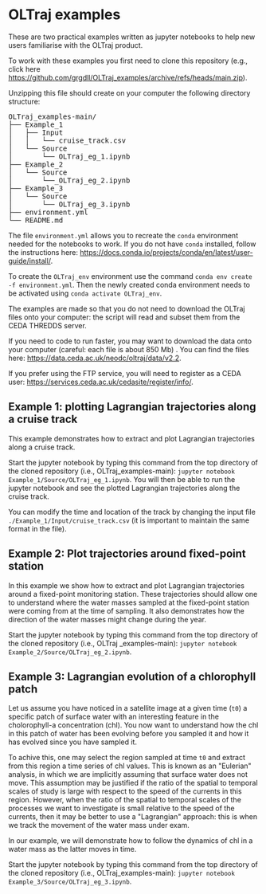 # OLTraj examples
These are two practical examples written as jupyter notebooks to help new users familiarise with the OLTraj product.

To work with these examples you first need to clone this repository (e.g., click here https://github.com/grgdll/OLTraj_examples/archive/refs/heads/main.zip).

Unzipping this file should create on your computer the following directory structure:
<pre>
OLTraj_examples-main/              
├── Example_1             
│   ├── Input               
│   │   └── cruise_track.csv   
│   └── Source            
│       └── OLTraj_eg_1.ipynb 
├── Example_2              
│   └── Source             
│       └──_OLTraj_eg_2.ipynb
├── Example_3              
│   └── Source             
│       └── OLTraj_eg_3.ipynb
├── environment.yml          
└── README.md                
</pre>

The file `environment.yml` allows you to recreate the `conda` environment needed for the notebooks to work. If you do not have `conda` installed, follow the instructions here: https://docs.conda.io/projects/conda/en/latest/user-guide/install/.

To create the `OLTraj_env` environment use the command `conda env create -f environment.yml`. Then the newly created conda environment needs to be activated using `conda activate OLTraj_env`.

The examples are made so that you do not need to download the OLTraj files onto your computer: the script will read and subset them from the CEDA THREDDS server.

If you need to code to run faster, you may want to download the data onto your computer (careful: each file is about 850 Mb) . You can find the files here: https://data.ceda.ac.uk/neodc/oltraj/data/v2.2.

If you prefer using the FTP service, you will need to register as a CEDA user: https://services.ceda.ac.uk/cedasite/register/info/.

## Example 1: plotting Lagrangian trajectories along a cruise track
This example demonstrates how to extract and plot Lagrangian trajectories along a cruise track.

Start the jupyter notebook by typing this command from the top directory of the cloned repository (i.e., OLTraj_examples-main): `jupyter notebook Example_1/Source/OLTraj_eg_1.ipynb`.
You will then be able to run the jupyter notebook and see the plotted Lagrangian trajectories along the cruise track.

You can modify the time and location of the track by changing the input file `./Example_1/Input/cruise_track.csv` (it is important to maintain the same format in the file).

## Example 2: Plot trajectories around fixed-point station
In this example we show how to extract and plot Lagrangian trajectories around a fixed-point monitoring station. These trajectories should allow one to understand where the water masses sampled at the fixed-point station were coming from at the time of sampling. It also demonstrates how the direction of the water masses might change during the year.

Start the jupyter notebook by typing this command from the top directory of the cloned repository (i.e., OLTraj    _examples-main): `jupyter notebook Example_2/Source/OLTraj_eg_2.ipynb`.

## Example 3: Lagrangian evolution of a chlorophyll patch
Let us assume you have noticed in a satellite image at a given time (`t0`) a specific patch of surface water with an interesting feature in the cholorophyll-a concentration (chl). You now want to understand how the chl in this patch of water has been evolving before you sampled it and how it has evolved since you have sampled it. 

To achive this, one may select the region sampled at time `t0` and extract from this region a time series of chl values. This is known as an "Eulerian" analysis, in which we are implicitly assuming that surface water does not move. 
This assumption may be justified if the ratio of the spatial to temporal scales of study is large with respect to the speed of the currents in this region. 
However, when the ratio of the spatial to temporal scales of the processes we want to investigate is small relative to the speed of the currents, then it may be better to use a "Lagrangian" approach: this is when we track the movement of the water mass under exam.

In our example, we will demonstrate how to follow the dynamics of chl in a water mass as the latter moves in time. 

Start the jupyter notebook by typing this command from the top directory of the cloned repository (i.e., OLTraj_examples-main): `jupyter notebook Example_3/Source/OLTraj_eg_3.ipynb`.

